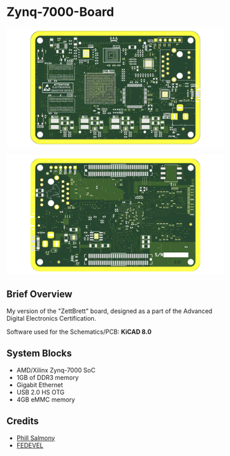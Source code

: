 # Zynq-7000-Board

![Alt text](Galery/Front.png?raw=true "Front")

![Alt text](Galery/Back.png?raw=true "Back")

## Brief Overview
My version of the "ZettBrett" board, designed as a part of the Advanced Digital Electronics Certification.

Software used for the Schematics/PCB: **KiCAD 8.0**

## System Blocks
- AMD/Xilinx Zynq-7000 SoC
- 1GB of DDR3 memory
- Gigabit Ethernet
- USB 2.0 HS OTG
- 4GB eMMC memory


## Credits
* [Phill Salmony](https://github.com/pms67)
* [FEDEVEL](https://github.com/FEDEVEL)
